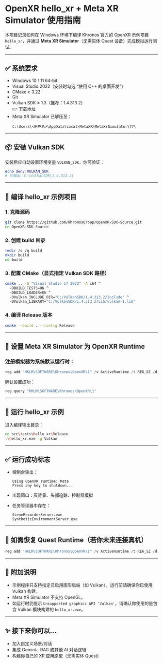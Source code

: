 # OpenXR hello_xr + Meta XR Simulator 使用指南

本项目记录如何在 Windows 环境下编译 Khronos 官方的 OpenXR 示例项目 `hello_xr`，并通过 **Meta XR Simulator**（无需实体 Quest 设备）完成模拟运行测试。

---

## ✅ 系统要求

- Windows 10 / 11 64-bit
- Visual Studio 2022（安装时勾选 “使用 C++ 的桌面开发”）
- CMake ≥ 3.22
- Git
- Vulkan SDK ≥ 1.3（推荐：1.4.313.2）  
  👉 [下载地址](https://vulkan.lunarg.com/sdk/home)
- Meta XR Simulator 已解压至：
  ```
  C:\Users\<用户名>\AppData\Local\MetaXR\MetaXrSimulator\77\
  ```

---

## 📦 安装 Vulkan SDK

安装后应自动设置环境变量 `VULKAN_SDK`，你可验证：

```powershell
echo $env:VULKAN_SDK
# 应输出：C:\VulkanSDK\1.4.313.2\
```

---

## 🧱 编译 hello_xr 示例项目

### 1. 克隆源码

```bash
git clone https://github.com/KhronosGroup/OpenXR-SDK-Source.git
cd OpenXR-SDK-Source
```

### 2. 创建 build 目录

```bash
rmdir /s /q build
mkdir build
cd build
```

### 3. 配置 CMake（显式指定 Vulkan SDK 路径）

```bash
cmake .. -G "Visual Studio 17 2022" -A x64 ^
  -DBUILD_TESTS=ON ^
  -DBUILD_LOADER=ON ^
  -DVulkan_INCLUDE_DIR="C:/VulkanSDK/1.4.313.2/Include" ^
  -DVulkan_LIBRARY="C:/VulkanSDK/1.4.313.2/Lib/vulkan-1.lib"
```

### 4. 编译 Release 版本

```bash
cmake --build . --config Release
```

---

## 🧰 设置 Meta XR Simulator 为 OpenXR Runtime

### 注册模拟器为系统默认运行时：

```powershell
reg add "HKLM\SOFTWARE\Khronos\OpenXR\1" /v ActiveRuntime /t REG_SZ /d "C:\Users\<你的用户名>\AppData\Local\MetaXR\MetaXrSimulator\77\meta_openxr_simulator.json" /f
```

确认设置成功：

```powershell
reg query "HKLM\SOFTWARE\Khronos\OpenXR\1"
```

---

## 🚀 运行 hello_xr 示例

进入编译输出目录：

```bash
cd src\tests\hello_xr\Release
.\hello_xr.exe -g Vulkan
```

---

## ✅ 运行成功标志

- 控制台输出：

  ```
  Using OpenXR runtime: Meta
  Press any key to shutdown...
  ```

- 出现窗口：灰背景、头部追踪、控制器模拟

- 任务管理器中存在：

  ```
  SceneRecorderServer.exe
  SyntheticEnvironmentServer.exe
  ```

---

## 🔁 如需恢复 Quest Runtime（若你未来连接真机）

```powershell
reg add "HKLM\SOFTWARE\Khronos\OpenXR\1" /v ActiveRuntime /t REG_SZ /d "C:\Program Files\Oculus\Support\oculus-runtime\oculus_openxr_64.json" /f
```

---

## 📌 附加说明

- 示例程序只支持指定已启用图形后端（如 Vulkan），运行前请确保你已使用 Vulkan 构建。
- Meta XR Simulator 不支持 OpenGL。
- 如运行时仍提示 `Unsupported graphics API 'Vulkan'`，请确认你使用的是包含 Vulkan 模块构建的 `hello_xr.exe`。

---

## ✨ 接下来你可以...

- 加入自定义场景/对话
- 集成 Gemini、RAG 或其他 AI 对话逻辑
- 构建你自己的 XR 应用原型（无需实体 Quest）
